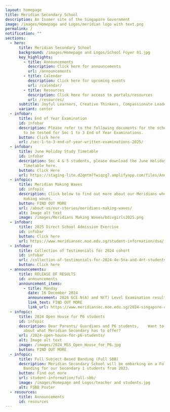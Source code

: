 ```yaml
---
layout: homepage
title: Meridian Secondary School
description: An Isomer site of the Singapore Government
image: /images/Homepage and Logos/meridian logo with text.png
permalink: /
notification: ""
sections:
  - hero:
      title: Meridian Secondary School
      background: /images/Homepage and Logos/School Foyer 01.jpg
      key_highlights:
        - title: Announcements
          description: Click here for announcements
          url: /announcements
        - title: Calendar
          description: Click here for upcoming events
          url: /calendar/
        - title: Resources
          description: Click here for access to portals/resources
          url: /resources/
      subtitle: Joyful Learners, Creative Thinkers, Compassionate Leaders
      variant: center
  - infobar:
      title: End of Year Examination
      id: infobar
      description: Please refer to the following documents for the schedule and topics
        to be tested for Sec 1 to 3 End of Year Examinations.
      button: Click here
      url: /sec-1-to-3-end-of-year-written-examinations-2025/
  - infobar:
      title: June Holiday Study Timetable
      id: infobar
      description: Sec 4 & 5 students, please download the June Holiday Study
        Timetable here.
      button: Click Here
      url: https://staging-lite.d2qmtm7fwiqzg7.amplifyapp.com/files/Annoucements%20Attachments/June_Holiday_Study_Timetable.pdf
  - infopic:
      title: Meridian Making Waves
      id: infopic
      description: Click below to find out more about our Meridians who have been
        making waves.
      button: FIND OUT MORE
      url: /about-us/our-stories/meridians-making-waves/
      alt: Image alt text
      image: /images/Meridians Making Waves/bdivgirls2025.png
  - infobar:
      title: 2025 Direct School Admission Exercise
      id: infobar
      button: Click here
      url: https://www.meridiansec.moe.edu.sg/student-information/dsa/
  - infobar:
      title: Collection of Testimonials for 2024 cohort
      id: infobar
      url: /collection-of-testimonials-for-2024-4e-5na-and-4nt-students/
      button: Click here
  - announcements:
      title: RELEASE OF RESULTS
      id: announcements
      announcement_items:
        - title: Monday
          date: 16 December 2024
          announcement: 2024 GCE N(A) and N(T) Level Examination results
          link_text: FIND OUT MORE
          link_url: https://www.meridiansec.moe.edu.sg/2024-singapore-cambridge-gce-na-and-nt-level-examination/
  - infopic:
      title: 2024 Open House for P6 students
      id: infopic
      description: Dear Parents/ Guardians and P6 students,    Want to find out more
        about what Meridian Secondary has to offer?
      url: /2024-open-house-for-p6-students/
      alt: Image alt text
      image: /images/2024_MSS_Open_House_for_P6.jpg
      button: FIND OUT MORE
  - infopic:
      title: Full Subject-Based Banding (Full SBB)
      description: Meridian Secondary School will be embarking on a Full Subject-Based
        Banding for our Secondary 1 students from 2023.
      button: Find out more
      url: student-information/full-sbb/
      image: /images/Homepage and Logos/teacher and students.jpg
      alt: FSBB Poster
  - resources:
      title: Announcements
      id: resources
---
```

